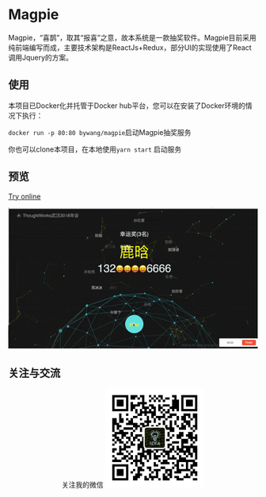 # Magpie

Magpie，“喜鹊”，取其“报喜”之意，故本系统是一款抽奖软件。Magpie目前采用纯前端编写而成，主要技术架构是ReactJs+Redux，部分UI的实现使用了React调用Jquery的方案。

## 使用

本项目已Docker化并托管于Docker hub平台，您可以在安装了Docker环境的情况下执行：

`docker run -p 80:80 bywang/magpie`启动Magpie抽奖服务

你也可以clone本项目，在本地使用`yarn start` 启动服务

## 预览
[Try online](https://magpie.wangbaiyuan.cn/)

![预览](./doc/image/drawing.gif)

## 关注与交流
<div style="text-align:center">
关注我的微信
<img src="./doc/image/mp.jpg" width="200"/> 
</div>
